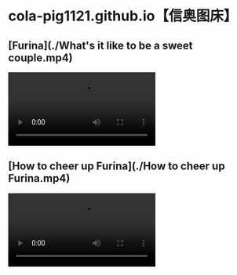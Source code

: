 # cola-pig1121.github.io【信奥图床】

## [Furina](./What's it like to be a sweet couple.mp4)

<video width="auto" height="auto" controls> 
  <source src="./What's it like to be a sweet couple.mp4" type="video/mp4"> 
</video> 

## [How to cheer up Furina](./How to cheer up Furina.mp4)

<video width="auto" height="auto" controls> 
  <source src="./How to cheer up Furina.mp4" type="video/mp4"> 
</video> 
